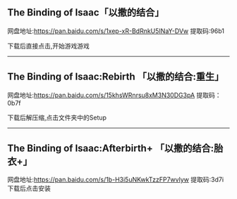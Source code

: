 ## The Binding of Isaac「以撒的结合」
网盘地址:https://pan.baidu.com/s/1xep-xR-BdRnkU5INaY-DVw 提取码:96b1

下载后直接点击,开始游戏游戏

-------

## The Binding of Isaac:Rebirth 「以撒的结合:重生」
网盘地址:https://pan.baidu.com/s/15khsWRnrsu8xM3N30DG3pA 提取码：0b7f

下载后解压缩,点击文件夹中的Setup

--------

## The Binding of Isaac:Afterbirth+ 「以撒的结合:胎衣+」

网盘地址:https://pan.baidu.com/s/1b-H3i5uNKwkTzzFP7wvlyw 提取码:3d7i
下载后点击安装

